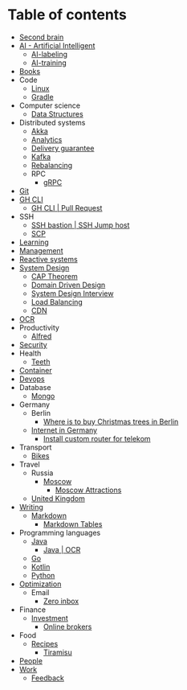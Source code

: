 # Table of contents
* [Second brain](second-brain)
* [AI - Artificial Intelligent](ai)
  * [AI-labeling](ai/labeling.md)
  * [AI-training](ai/training.md)
* [Books](books)
* Code
  * [Linux](code/linux.md)
  * [Gradle](code/gradle.md)
* Computer science
  * [Data Structures](computer-science/data-structures)
* Distributed systems
  * [Akka](distributed-systems/akka.md) 
  * [Analytics](distributed-systems/analytics)
  * [Delivery guarantee](distributed-systems/delivery-guarantee.md)
  * [Kafka](distributed-systems/kafka.md)
  * [Rebalancing](distributed-systems/rebalancing.md)
  * RPC
    * [gRPC](distributed-systems/rpc/grpc.md)
* [Git](git)
* [GH CLI](gh-cli)
  * [GH CLI | Pull Request](gh-cli/gh-cli-pr.md)
* SSH
  * [SSH bastion | SSH Jump host](ssh/ssh-jump-host.md)
  * [SCP](ssh/scp.md)
* [Learning](learning)
* [Management](management)
* [Reactive systems](reactive-systems)
* [System Design](system-design)
  * [CAP Theorem](system-design/cap.md)
  * [Domain Driven Design](system-design/ddd.md)
  * [System Design Interview](system-design/interview.md)
  * [Load Balancing](system-design/load-balancing.md)
  * [CDN](system-design/cdn.md)
* [OCR](ocr)
* Productivity
  * [Alfred](productivity/alfred)
* [Security](security)
* Health
  * [Teeth](health/teeth.md)
* [Container](container)
* [Devops](devops)
* Database
  * [Mongo](database/mongo)
* Germany
  * Berlin
    * [Where is to buy Christmas trees in Berlin](germany/berlin/christmas-tree.md)
  * [Internet in Germany](germany/internet)
    * [Install custom router for telekom](germany/internet/telekom-install-custom-router.md)
* Transport
  * [Bikes](transport/bikes)
* Travel
  * Russia
    * [Moscow](travel/russia/moscow)
      * [Moscow Attractions](travel/russia/moscow/attraction)
  * [United Kingdom](travel/uk)
* [Writing](writing)
  * [Markdown](writing/markdown)
    * [Markdown Tables](writing/markdown/tables.md)
* Programming languages
  * [Java](programming-languages/java)
    * [Java | OCR](programming-languages/java/ocr)
  * [Go](programming-languages/go)
  * [Kotlin](programming-languages/kotlin)
  * [Python](programming-languages/python)
* [Optimization](optimization)
  * Email
    * [Zero inbox](optimization/email/zero-inbox.md)
* Finance
  * [Investment](finance/investment)
    * [Online brokers](finance/investment/online-brokers.md)
* Food
  * [Recipes](food/recipes)
    * [Tiramisu](food/recipes/tiramisu.md)
* [People](people)
* [Work](work)
  * [Feedback](work/feedback.md)
